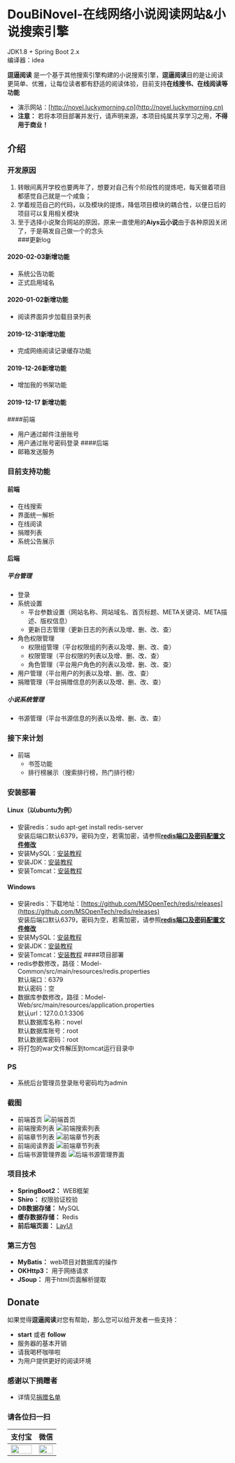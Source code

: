 # DouBiNovel-在线网络小说阅读网站&小说搜索引擎
JDK1.8  + Spring Boot 2.x  
编译器：idea

**逗逼阅读** 是一个基于其他搜索引擎构建的小说搜索引擎，**逗逼阅读**目的是让阅读更简单、优雅，让每位读者都有舒适的阅读体验，目前支持**在线搜书、在线阅读等功能**
* 演示网站：[http://novel.luckymorning.cn](http://novel.luckymorning.cn)
* **注意：** 若将本项目部署并发行，请声明来源，本项目纯属共享学习之用，**不得用于商业！**
## 介绍
### 开发原因
1. 转眼间离开学校也要两年了，想要对自己有个阶段性的提炼吧，每天做着项目都感觉自己就是一个咸鱼；
2. 学着规范自己的代码，以及模块的提炼，降低项目模块的耦合性，以便日后的项目可以复用相关模块
3. 至于选择小说聚合网站的原因，原来一直使用的**Aiys云小说**由于各种原因关闭了，于是萌发自己做一个的念头  
###更新log
#### 2020-02-03新增功能  
* 系统公告功能
* 正式启用域名
#### 2020-01-02新增功能  
* 阅读界面异步加载目录列表
#### 2019-12-31新增功能
* 完成网络阅读记录缓存功能
#### 2019-12-26新增功能
* 增加我的书架功能
#### 2019-12-17 新增功能
####前端
* 用户通过邮件注册账号
* 用户通过账号密码登录
####后端
* 邮箱发送服务
### 目前支持功能
#### 前端
* 在线搜索
* 界面统一解析
* 在线阅读
* 捐赠列表  
* 系统公告展示
#### 后端
##### 平台管理
* 登录
* 系统设置
    * 平台参数设置（网站名称、网站域名、首页标题、META关键词、META描述、版权信息）
    * 更新日志管理（更新日志的列表以及增、删、改、查）
* 角色权限管理
    * 权限组管理（平台权限组的列表以及增、删、改、查）
    * 权限管理（平台权限的列表以及增、删、改、查）
    * 角色管理（平台用户角色的列表以及增、删、改、查）
* 用户管理（平台用户的列表以及增、删、改、查）
* 捐赠管理（平台捐赠信息的列表以及增、删、改、查）
##### 小说系统管理
* 书源管理（平台书源信息的列表以及增、删、改、查）
### 接下来计划
* 前端
    * 书签功能
    * 排行榜展示（搜索排行榜，热门排行榜）
 ### 安装部署
 #### Linux（以ubuntu为例）
 * 安装redis：sudo apt-get install redis-server  
 安装后端口默认6379，密码为空，若需加密，请参照[**redis端口及密码配置文件修改**](https://www.cnblogs.com/konglingxi/p/9452276.html)
 * 安装MySQL：[安装教程](https://blog.csdn.net/sinat_37064286/article/details/82224562)
 * 安装JDK：[安装教程](https://blog.csdn.net/qq_41892229/article/details/81773079)
 * 安装Tomcat：[安装教程](https://blog.csdn.net/weixx3/article/details/80808484)
 #### Windows
 * 安装redis：下载地址：[https://github.com/MSOpenTech/redis/releases](https://github.com/MSOpenTech/redis/releases)  
 安装后端口默认6379，密码为空，若需加密，请参照[**redis端口及密码配置文件修改**](https://www.cnblogs.com/konglingxi/p/9452276.html)
 * 安装MySQL：[安装教程](https://blog.csdn.net/bobo553443/article/details/81383194)
 * 安装JDK：[安装教程](https://jingyan.baidu.com/article/6dad5075d1dc40a123e36ea3.html)
 * 安装Tomcat：[安装教程](https://blog.csdn.net/qq_36309983/article/details/79867313)
 ####项目部署  
  * redis参数修改，路径：Model-Common/src/main/resources/redis.properties  
     默认端口：6379  
     默认密码：空
  * 数据库参数修改，路径：Model-Web/src/main/resources/application.properties  
     默认url：127.0.0.1:3306  
     默认数据库名称：novel  
     默认数据库账号：root  
     默认数据库密码：root
  * 将打包的war文件解压到tomcat运行目录中
### PS
* 系统后台管理员登录账号密码均为admin
### 截图
* 前端首页
![前端首页](./front_index.png)
* 前端搜索列表
![前端搜索列表](./front_search.png)
* 前端章节列表
![前端章节列表](./front_detail.png)
* 前端阅读界面
![前端章节列表](./front_reader.png)
* 后端书源管理界面
![后端书源管理界面](./admin_book_source.png)
### 项目技术
* **SpringBoot2：** WEB框架
* **Shiro：** 权限验证校验
* **DB数据存储：** MySQL
* **缓存数据存储：** Redis
* **前后端页面：** [LayUI](https://www.layui.com/)
### 第三方包
* **MyBatis：** web项目对数据库的操作
* **OKHttp3：** 用于网络请求
* **JSoup：** 用于html页面解析提取
## Donate
如果觉得**逗逼阅读**对您有帮助，那么您可以给开发者一些支持：
* **start** 或者 **follow**
* 服务器的基本开销
* 请我喝杯咖啡啦
* 为用户提供更好的阅读环境
### 感谢以下捐赠者
* 详情见[捐赠名单](http://novel.luckymorning.cn//donate/list)
### 请各位扫一扫
| 支付宝 | 微信 |
| :----: | :----: |
| <img src="./donate_alipay.png" width="100%"> | <img src="./donate_wechat.png" width="100%"> |

